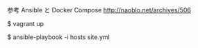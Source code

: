 参考
Ansible と Docker Compose
http://naoblo.net/archives/506


$ vagrant up

$ ansible-playbook -i hosts site.yml






